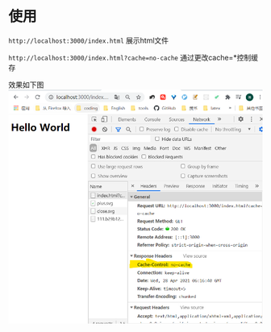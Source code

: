 # 使用

`http://localhost:3000/index.html` 展示html文件

`http://localhost:3000/index.html?cache=no-cache` 通过更改cache=*控制缓存

效果如下图
![result alt result](cache.png)